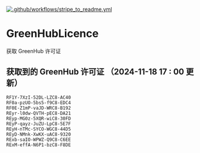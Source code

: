 [![.github/workflows/stripe_to_readme.yml](https://github.com/zjx-kimi/GreenHubLicence/actions/workflows/stripe_to_readme.yml/badge.svg)](https://github.com/zjx-kimi/GreenHubLicence/actions/workflows/stripe_to_readme.yml)
# GreenHubLicence
获取 GreenHub 许可证
## 获取到的 GreenHub 许可证 （2024-11-18 17 : 00 更新）
```
RF1Y-7XzI-52DL-LZC8-AC40
RF0a-pzUO-5bs5-f9C8-EDC4
RF0E-Z1mP-vaJD-WRC8-B192
REyr-l0dw-QVTH-pEC8-DA21
REyp-MG0z-5XQR-wiC8-30FD
REyP-qayz-JuZU-LpC8-5E7F
REyH-nTMc-SYCO-WGC8-44D5
REyD-NMnk-XwKX-uAC8-9320
RExb-saIO-WPWZ-Q9C8-C6EE
RExM-effA-N6P1-bzC8-F8DE
```
